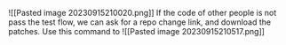 ![[Pasted image 20230915210020.png]]
If the code of other people is not pass the test flow, we can ask for a repo change link, and download the patches.
Use this command to 
![[Pasted image 20230915210517.png]]